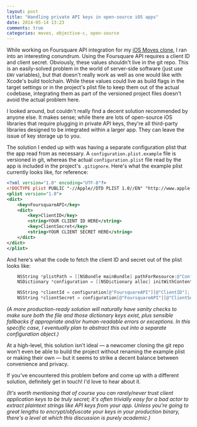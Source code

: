```yaml
---
layout: post
title: "Handling private API keys in open-source iOS apps"
date: 2014-05-14 13:23
comments: true
categories: moves, objective-c, open-source
---
```


While working on Foursquare API integration for my [iOS Moves clone](http://blog.lazerwalker.com/blog/2014/05/13/building-a-moves-clone-day-1/), I ran into an interesting conundrum. Using the Foursquare API requires a client ID and client secret. Obviously, these values shouldn't live in the git repo. This is an  easily-solved problem in the world of server-side software (just use `ENV` variables), but that doesn't really work as well as one would like with Xcode's build toolchain. While these values could live as build flags in the target settings or in the project's plist file to keep them out of the actual codebase, integrating them as part of the versioned project files doesn't avoid the actual problem here.

I looked around, but couldn't really find a decent solution recommended by anyone else. It makes sense; while there are lots of open-source iOS libraries that require plugging in private API keys, they're all third-party libraries designed to be integrated within a larger app. They can leave the issue of key storage up to you.

The solution I ended up with was having a separate configuration plist that the app read from as necessary. A `configuration.plist.example` file is versioned in git, whereas the actual `configuration.plist` file read by the app is included in the project's `.gitignore`. Here's what the example plist currently looks like, for reference:

```xml
<?xml version="1.0" encoding="UTF-8"?>
<!DOCTYPE plist PUBLIC "-//Apple//DTD PLIST 1.0//EN" "http://www.apple.com/DTDs/PropertyList-1.0.dtd">
<plist version="1.0">
<dict>
	<key>FoursquareAPI</key>
	<dict>
		<key>ClientID</key>
		<string>YOUR CLIENT ID HERE</string>
		<key>ClientSecret</key>
		<string>YOUR CLIENT SECRET HERE</string>
	</dict>
</dict>
</plist>
```

And here's what the code to fetch the client ID and secret out of the plist looks like:

```objective-c
    NSString *plistPath = [[NSBundle mainBundle] pathForResource:@"Configuration" ofType:@"plist"];
    NSDictionary *configuration = [[NSDictionary alloc] initWithContentsOfFile:plistPath];

    NSString *clientId = configuration[@"FoursquareAPI"][@"ClientID"];
    NSString *clientSecret = configuration[@"FoursquareAPI"][@"ClientSecret"];
```

*(A more production-ready solution will naturally have sanity checks to make sure both the file and those dictionary keys exist, plus sensible fallbacks if appropriate and/or human-readable errors or exceptions. In this specific case, I eventually plan to abstract this out into a separate configuration object.)*

At a high-level, this solution isn't ideal — a newcomer cloning the git repo won't even be able to build the project without renaming the example plist or making their own — but it seems to strike a decent balance between convenience and privacy.

If you've encountered this problem before and come up with a different solution, definitely get in touch! I'd love to hear about it.

*(It's worth mentioning that of course you can rarely/never trust client application keys to be truly secret; it's often trivially easy for a bad actor to extract plaintext strings like API keys from your app. Unless you're going to great lengths to encrypt/obfuscate your keys in your production binary, there's a level at which this discussion is purely academic.)*
